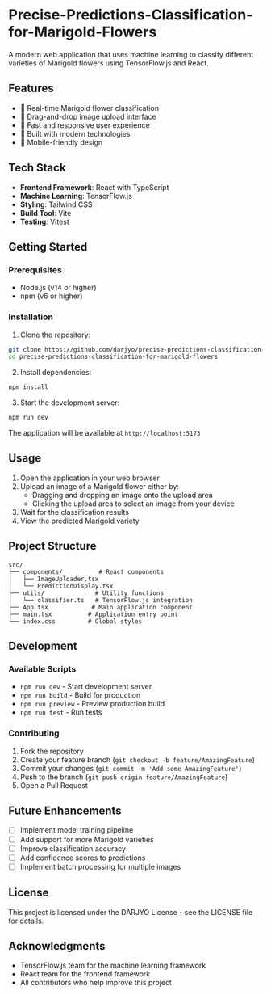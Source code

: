 # Precise-Predictions-Classification-for-Marigold-Flowers

A modern web application that uses machine learning to classify different varieties of Marigold flowers using TensorFlow.js and React.

## Features

- 🌼 Real-time Marigold flower classification
- 📸 Drag-and-drop image upload interface
- 🚀 Fast and responsive user experience
- 💪 Built with modern technologies
- 📱 Mobile-friendly design

## Tech Stack

- **Frontend Framework**: React with TypeScript
- **Machine Learning**: TensorFlow.js
- **Styling**: Tailwind CSS
- **Build Tool**: Vite
- **Testing**: Vitest

## Getting Started

### Prerequisites

- Node.js (v14 or higher)
- npm (v6 or higher)

### Installation

1. Clone the repository:
```bash
git clone https://github.com/darjyo/precise-predictions-classification-for-marigold-flowers.git
cd precise-predictions-classification-for-marigold-flowers
```

2. Install dependencies:
```bash
npm install
```

3. Start the development server:
```bash
npm run dev
```

The application will be available at `http://localhost:5173`

## Usage

1. Open the application in your web browser
2. Upload an image of a Marigold flower either by:
   - Dragging and dropping an image onto the upload area
   - Clicking the upload area to select an image from your device
3. Wait for the classification results
4. View the predicted Marigold variety

## Project Structure

```
src/
├── components/          # React components
│   ├── ImageUploader.tsx
│   └── PredictionDisplay.tsx
├── utils/              # Utility functions
│   └── classifier.ts   # TensorFlow.js integration
├── App.tsx            # Main application component
├── main.tsx          # Application entry point
└── index.css         # Global styles
```

## Development

### Available Scripts

- `npm run dev` - Start development server
- `npm run build` - Build for production
- `npm run preview` - Preview production build
- `npm run test` - Run tests

### Contributing

1. Fork the repository
2. Create your feature branch (`git checkout -b feature/AmazingFeature`)
3. Commit your changes (`git commit -m 'Add some AmazingFeature'`)
4. Push to the branch (`git push origin feature/AmazingFeature`)
5. Open a Pull Request

## Future Enhancements

- [ ] Implement model training pipeline
- [ ] Add support for more Marigold varieties
- [ ] Improve classification accuracy
- [ ] Add confidence scores to predictions
- [ ] Implement batch processing for multiple images

## License

This project is licensed under the DARJYO License - see the LICENSE file for details.

## Acknowledgments

- TensorFlow.js team for the machine learning framework
- React team for the frontend framework
- All contributors who help improve this project
